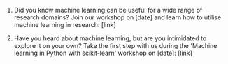 
1. Did you know machine learning can be useful for a wide range of research domains? Join our workshop on [date] and learn how to utilise machine learning in research: [link]

2. Have you heard about machine learning, but are you intimidated to explore it on your own? Take the first step with us during the 'Machine learning in Python with scikit-learn' workshop on [date]: [link]
